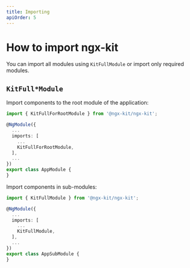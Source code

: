 ```yaml
---
title: Importing
apiOrder: 5
---
```


# How to import ngx-kit

You can import all modules using `KitFullModule` or import only required modules.

## `KitFull*Module`

Import components to the root module of the application:

```typescript
import { KitFullForRootModule } from '@ngx-kit/ngx-kit';

@NgModule({
  ...
  imports: [
    ...
    KitFullForRootModule,
  ],
  ...
})
export class AppModule {
}
```

Import components in sub-modules:

```typescript
import { KitFullModule } from '@ngx-kit/ngx-kit';

@NgModule({
  ...
  imports: [
    ...
    KitFullModule,
  ],
  ...
})
export class AppSubModule {
}
```
